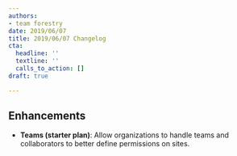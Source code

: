 ```yaml
---
authors:
- team forestry
date: 2019/06/07
title: 2019/06/07 Changelog
cta:
  headline: ''
  textline: ''
  calls_to_action: []
draft: true

---
```

## Enhancements

* **Teams (starter plan)**: Allow organizations to handle teams and collaborators to better define permissions on sites.